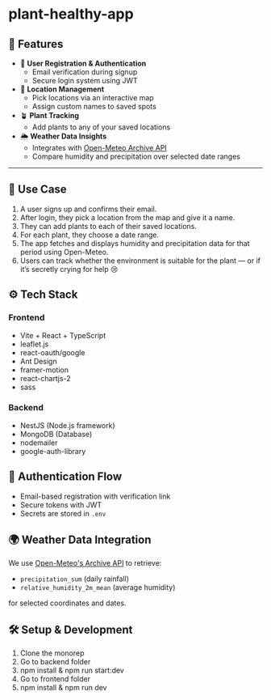 # plant-healthy-app

## 🚀 Features

- 🔐 **User Registration & Authentication**
  - Email verification during signup
  - Secure login system using JWT
- 📍 **Location Management**
  - Pick locations via an interactive map
  - Assign custom names to saved spots
- 🪴 **Plant Tracking**
  - Add plants to any of your saved locations
- 🌦️ **Weather Data Insights**
  - Integrates with [Open-Meteo Archive API](https://archive-api.open-meteo.com/v1/archive)
  - Compare humidity and precipitation over selected date ranges

---

## 🧠 Use Case

1. A user signs up and confirms their email.
2. After login, they pick a location from the map and give it a name.
3. They can add plants to each of their saved locations.
4. For each plant, they choose a date range.
5. The app fetches and displays humidity and precipitation data for that period using Open-Meteo.
6. Users can track whether the environment is suitable for the plant — or if it’s secretly crying for help 😢

## ⚙️ Tech Stack

### Frontend
- Vite + React + TypeScript
- leaflet.js
- react-oauth/google
- Ant Design
- framer-motion
- react-chartjs-2
- sass

### Backend
- NestJS (Node.js framework)
- MongoDB (Database)
- nodemailer
- google-auth-library

## 🔐 Authentication Flow

- Email-based registration with verification link
- Secure tokens with JWT
- Secrets are stored in `.env`

## 🌍 Weather Data Integration

We use [Open-Meteo's Archive API](https://archive-api.open-meteo.com/v1/archive) to retrieve:

- `precipitation_sum` (daily rainfall)
- `relative_humidity_2m_mean` (average humidity)

for selected coordinates and dates.

## 🛠️ Setup & Development

1. Clone the monorep
2. Go to backend folder
3. npm install & npm run start:dev
4. Go to frontend folder
5. npm install & npm run dev
